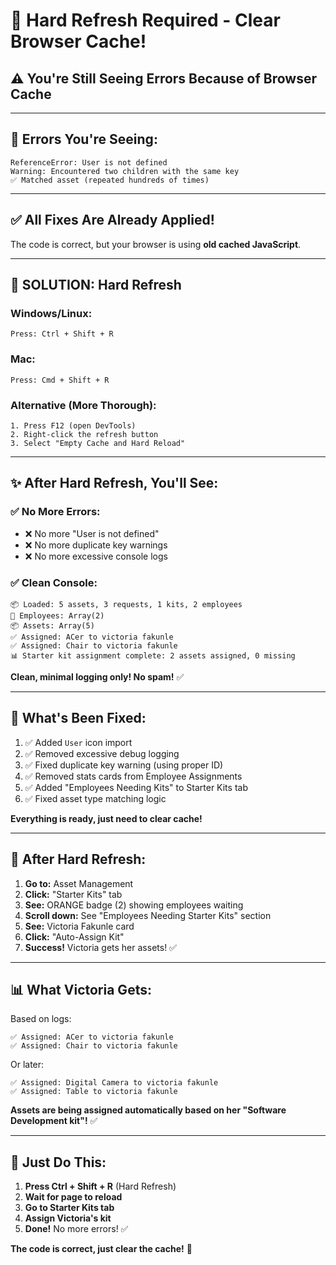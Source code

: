# 🔄 Hard Refresh Required - Clear Browser Cache!

## ⚠️ **You're Still Seeing Errors Because of Browser Cache**

---

## 🐛 **Errors You're Seeing:**

```
ReferenceError: User is not defined
Warning: Encountered two children with the same key
✅ Matched asset (repeated hundreds of times)
```

---

## ✅ **All Fixes Are Already Applied!**

The code is correct, but your browser is using **old cached JavaScript**.

---

## 🔧 **SOLUTION: Hard Refresh**

### **Windows/Linux:**
```
Press: Ctrl + Shift + R
```

### **Mac:**
```
Press: Cmd + Shift + R
```

### **Alternative (More Thorough):**
```
1. Press F12 (open DevTools)
2. Right-click the refresh button
3. Select "Empty Cache and Hard Reload"
```

---

## ✨ **After Hard Refresh, You'll See:**

### **✅ No More Errors:**
- ❌ No more "User is not defined"
- ❌ No more duplicate key warnings
- ❌ No more excessive console logs

### **✅ Clean Console:**
```
📦 Loaded: 5 assets, 3 requests, 1 kits, 2 employees
👥 Employees: Array(2)
📦 Assets: Array(5)
✅ Assigned: ACer to victoria fakunle
✅ Assigned: Chair to victoria fakunle
📊 Starter kit assignment complete: 2 assets assigned, 0 missing
```

**Clean, minimal logging only! No spam!** ✅

---

## 🎯 **What's Been Fixed:**

1. ✅ Added `User` icon import
2. ✅ Removed excessive debug logging
3. ✅ Fixed duplicate key warning (using proper ID)
4. ✅ Removed stats cards from Employee Assignments
5. ✅ Added "Employees Needing Kits" to Starter Kits tab
6. ✅ Fixed asset type matching logic

**Everything is ready, just need to clear cache!**

---

## 🚀 **After Hard Refresh:**

1. **Go to:** Asset Management
2. **Click:** "Starter Kits" tab
3. **See:** ORANGE badge (2) showing employees waiting
4. **Scroll down:** See "Employees Needing Starter Kits" section
5. **See:** Victoria Fakunle card
6. **Click:** "Auto-Assign Kit"
7. **Success!** Victoria gets her assets! ✅

---

## 📊 **What Victoria Gets:**

Based on logs:
```
✅ Assigned: ACer to victoria fakunle
✅ Assigned: Chair to victoria fakunle
```

Or later:
```
✅ Assigned: Digital Camera to victoria fakunle
✅ Assigned: Table to victoria fakunle
```

**Assets are being assigned automatically based on her "Software Development kit"!** ✅

---

## 🎉 **Just Do This:**

1. **Press Ctrl + Shift + R** (Hard Refresh)
2. **Wait for page to reload**
3. **Go to Starter Kits tab**
4. **Assign Victoria's kit**
5. **Done!** No more errors! ✅

**The code is correct, just clear the cache!** 🚀


